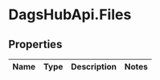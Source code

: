 # DagsHubApi.Files

## Properties
Name | Type | Description | Notes
------------ | ------------- | ------------- | -------------
